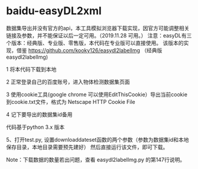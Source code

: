 # baidu-easyDL2xml
数据集导出并没有官方的api，本工具模拟浏览器下载实现，因官方可能调整相关链接及参数，并不能保证以后一定可用。（2019.11.28 可用。）
注意：easyDL有三个版本：经典版、专业版、零售版，本代码在专业版可以直接使用。
该版本的实现，借鉴 https://github.com/kooky126/easydl2labelImg （经典版 easydl2labelImg)

1 将本代码下载到本地

2 正常登录自己的百度账号，进入物体检测数据集页面

3 使用cookie工具(google chrome 可以使用EditThisCookie）导出当前cookie到cookie.txt文件，格式为 Netscape HTTP Cookie File

4 记下要导出的数据集id备用

代码基于python 3.x 版本

5、打开test.py, 设置downloaddateset函数的两个参数（参数为数据集id和本地保存目录，本地目录需要预先建好）
然后直接运行该文件，即可下载。

Note：下载数据的数量若出问题，查看 easydl2labelImg.py 的第147行说明。



